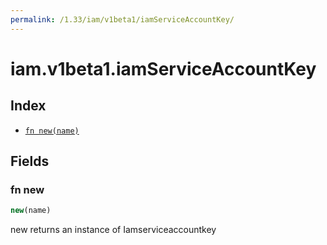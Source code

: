 ```yaml
---
permalink: /1.33/iam/v1beta1/iamServiceAccountKey/
---
```


# iam.v1beta1.iamServiceAccountKey



## Index

* [`fn new(name)`](#fn-new)

## Fields

### fn new

```ts
new(name)
```

new returns an instance of Iamserviceaccountkey